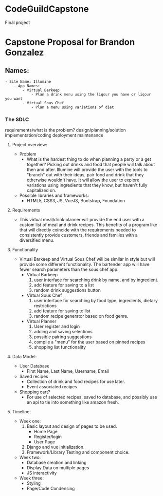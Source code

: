 # CodeGuildCapstone
Final project
# Capstone Proposal for Brandon Gonzalez

## Names:
    - Site Name: Illumine 
        - App Names:
            - Virtual Barkeep
                - Plan a drink menu using the liqour you have or liqour you want
            - Virtual Sous Chef
                - Plan a menu using variations of diet
            
### **The SDLC**
 requirements/what is the problem?
 design/planning/solution
 implementation/coding
 deployment
 maintenance

1. Project overview:
    - Problem
        - What is the hardest thing to do when planning a party or a get together? Picking out drinks and food that people will talk about then and after. Illumine will provide the user with the tools to "branch" out with their ideas, pair food and drink that they otherwise wouldn't have. It will allow the user to explore variations using ingredients that they know, but haven't fully capitalized on. 
    - Possible libraries and frameworks:
        - HTML5, CSS3, JS, VueJS, Bootstrap, Foundation

2. Requirements
    - This virtual meal/drink planner will provide the end user with a custom list of meal and drink recipes. This benefits of a program like that will directly coincide with the requirements needed to consistently provide customers, friends and families with a diversified menu.
3. Functionality
    - Virtual Barkeep and Virtual Sous Chef will be similar in style but will provide some different functionality. The bartender app will have fewer search parameters than the sous chef app. 
        - Virtual Barkeep
            1. user interface for searching drink by name, and by ingredient.
            2. add feature for saving to a list
            3. random drink suggestions button
        - Virtual Sous Chef
            1. user interface for searching by food type, ingredients, dietary restrictions
            2. add feature for saving to list
            3. random recipe generator based on food genre.
        - Virtual Planner
            1. User register and login
            2. adding and saving selections
            3. possible pairing suggestions
            4. compile a "menu" for the user based on pinned recipes
            5. shopping list functionality
4. Data Model:
    - User Database
        - First Name, Last Name, Username, Email
    - Saved recipes
        - Collection of drink and food recipes for use later.
        - Event associated recipes
    - Shopping cart?
        - For use of selected recipes, saved to database, and possibly use an api to tie into something like amazon fresh.
5. Timeline:
    - Week one:
        1. Basic layout and design of pages to be used.
            - Home Page
            - Register/login
            - User Page
        2. Django and vue initialization.
        3. Framework/Library Testing and component choice.
    - Week two:
        - Database creation and linking
        - Display Data on multiple pages
        - JS interactivity
    - Week three:
        - Styling
        - Page/Code Condensing